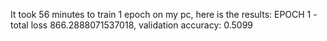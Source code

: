 It took 56 minutes to train 1 epoch on my pc, here is the results:
EPOCH 1 - total loss 866.2888071537018, validation accuracy: 0.5099